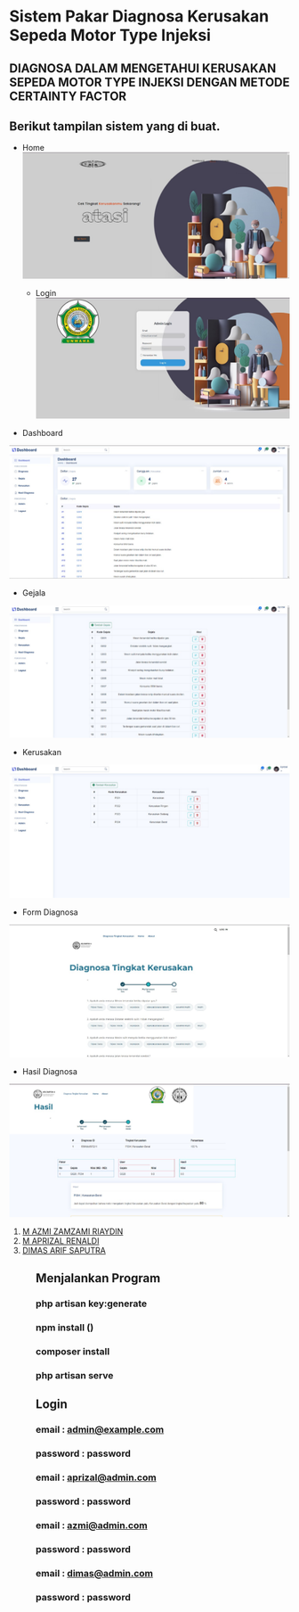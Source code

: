 # Sistem Pakar Diagnosa Kerusakan Sepeda Motor Type Injeksi

<h2>DIAGNOSA DALAM MENGETAHUI KERUSAKAN SEPEDA MOTOR TYPE INJEKSI DENGAN METODE CERTAINTY FACTOR</h2>

## Berikut tampilan sistem yang di buat.

-   Home
    <img
        src="https://github.com/Azmiriyadin/certainyfactorUAS/blob/master/WhatsApp%20Image%202024-01-11%20at%2019.22.17_0d0edac4.jpg?raw=true"
        alt="home"
        srcset=""
    />

    -   Login
    <img
        src="https://github.com/Azmiriyadin/certainyfactorUAS/blob/master/WhatsApp%20Image%202024-01-11%20at%2019.22.37_1e3cfb98.jpg?raw=true"
        alt="login"
        srcset=""
    />

-   Dashboard

<img
    src="https://github.com/Azmiriyadin/certainyfactorUAS/blob/master/WhatsApp%20Image%202024-01-11%20at%2019.23.11_709b1721.jpg?raw=true"
    alt="dashboard"
    srcset=""
/>

-   Gejala

<img
    src="https://github.com/Azmiriyadin/certainyfactorUAS/blob/master/WhatsApp%20Image%202024-01-11%20at%2019.24.27_511d13a6.jpg?raw=true"
    alt="gejala"
    srcset=""
/>

-   Kerusakan

<img
    src="https://github.com/Azmiriyadin/certainyfactorUAS/blob/master/WhatsApp%20Image%202024-01-11%20at%2019.24.37_0ff3018b.jpg?raw=true"
    alt="kerusakan"
    srcset=""
/>

-   Form Diagnosa

<img
    src="https://github.com/Azmiriyadin/certainyfactorUAS/blob/master/WhatsApp%20Image%202024-01-11%20at%2019.23.27_5443b54c.jpg?raw=true"
    alt="form-diagnosa"
/>

-   Hasil Diagnosa

<img
    src="https://github.com/Azmiriyadin/certainyfactorUAS/blob/master/WhatsApp%20Image%202024-01-11%20at%2019.24.05_741629d9.jpg?raw=true"
    alt="hasil-diagnosa"
/>

<ol>
    <li><a href="https://github.com/Azmiriyadin" target="_blank">M AZMI ZAMZAMI RIAYDIN</li>
    <li><a href="https://github.com/aprizalr" target="_blank">M APRIZAL RENALDI</a></li>
    <li><a href="https://github.com/dimasputra20" target="_blank">DIMAS ARIF SAPUTRA</a></li>
<ol>

## Menjalankan Program

### php artisan key:generate

### npm install ()

### composer install

### php artisan serve

## Login

### email : admin@example.com

### password : password

### email : aprizal@admin.com

### password : password

### email : azmi@admin.com

### password : password

### email : dimas@admin.com

### password : password
